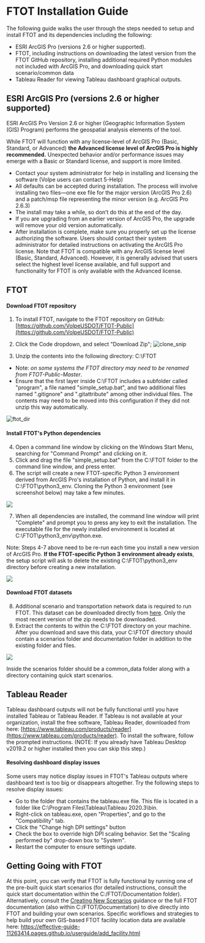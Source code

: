 # FTOT Installation Guide

The following guide walks the user through the steps needed to setup and install FTOT and its dependencies including the following:

* ESRI ArcGIS Pro (versions 2.6 or higher supported).
* FTOT, including instructions on downloading the latest version from the FTOT GitHub repository, installing additional required Python modules not included with ArcGIS Pro, and downloading quick start scenario/common data
* Tableau Reader for viewing Tableau dashboard graphical outputs.  

## ESRI ArcGIS Pro (versions 2.6 or higher supported)

ESRI ArcGIS Pro Version 2.6 or higher (Geographic Information System (GIS) Program) performs the geospatial analysis elements of the tool.

While FTOT will function with any license-level of ArcGIS Pro (Basic, Standard, or Advanced) **the Advanced license level of ArcGIS Pro is highly recommended.** Unexpected behavior and/or performance issues may emerge with a Basic or Standard license, and support is more limited.

* Contact your system administrator for help in installing and licensing the software (Volpe users can contact 5-Help)
* All defaults can be accepted during installation. The process will involve installing two files—one exe file for the major version (ArcGIS Pro 2.6) and a patch/msp file representing the minor version (e.g. ArcGIS Pro 2.6.3)
* The install may take a while, so don’t do this at the end of the day.
* If you are upgrading from an earlier version of ArcGIS Pro, the upgrade will remove your old version automatically.
* After installation is complete, make sure you properly set up the license authorizing the software. Users should contact their system administrator for detailed instructions on activating the ArcGIS Pro license. Note that FTOT is compatible with any ArcGIS license level (Basic, Standard, Advanced). However, it is generally advised that users select the highest level license available, and full support and functionality for FTOT is only available with the Advanced license.


## FTOT

#### Download FTOT repository

1. To install FTOT, navigate to the FTOT repository on GitHub: [https://github.com/VolpeUSDOT/FTOT-Public](https://github.com/VolpeUSDOT/FTOT-Public)

2. Click the Code dropdown, and select "Download Zip";
![clone_snip](https://user-images.githubusercontent.com/45362680/92968787-5be4e300-f441-11ea-9c6e-2e3e37e0dbcb.png)

3. Unzip the contents into the following directory: C:\FTOT 
* Note: _on some systems the FTOT directory may need to be renamed from FTOT-Public-Master_.
* Ensure that the first layer inside C:\FTOT includes a subfolder called "program", a file named "simple_setup.bat", and two additional files named ".gitignore" and ".gitattribute" among other individual files. The contents may need to be moved into this configuration if they did not unzip this way automatically.

![ftot_dir](https://user-images.githubusercontent.com/65978091/108519340-87dd7d80-7297-11eb-8887-71676707e87b.jpg)

#### Install FTOT's Python dependencies

4. Open a command line window by clicking on the Windows Start Menu, searching for "Command Prompt" and clicking on it.
5. Click and drag the file "simple_setup.bat" from the C:\FTOT folder to the command line window, and press enter.
6. The script will create a new FTOT-specific Python 3 environment derived from ArcGIS Pro's installation of Python, and install it in C:\FTOT\python3_env. Cloning the Python 3 environment (see screenshot below) may take a few minutes.

![](https://user-images.githubusercontent.com/65978091/108519333-8744e700-7297-11eb-93bc-5e26d06ee3bb.jpg)

7. When all dependencies are installed, the command line window will print "Complete" and prompt you to press any key to exit the installation. The executable file for the newly installed environment is located at C:\FTOT\python3_env\python.exe.

Note: Steps 4-7 above need to be re-run each time you install a new version of ArcGIS Pro. **If the FTOT-specific Python 3 environment already exists**, the setup script will ask to delete the existing C:\FTOT\python3_env directory before creating a new installation.

![](https://user-images.githubusercontent.com/65978091/108556275-c50c3480-72c4-11eb-95a9-b652d31c00ad.jpg)

#### Download FTOT datasets

8. Additional scenario and transportation network data is required to run FTOT. This dataset can be downloaded directly from [here](https://effective-guide-11263414.pages.github.io/data_download.html). Only the most recent version of the zip needs to be downloaded.
9. Extract the contents to within the C:\FTOT directory on your machine. After you download and save this data, your C:\FTOT directory should contain a scenarios folder and documentation folder in addition to the existing folder and files. 

![](https://user-images.githubusercontent.com/18051014/60043529-49d92200-968e-11e9-87fd-0ecf95341035.png)

Inside the scenarios folder should be a common_data folder along with a directory containing quick start scenarios.


## Tableau Reader 

Tableau dashboard outputs will not be fully functional until you have installed Tableau or Tableau Reader. If Tableau is not available at your organization, install the free software, Tableau Reader, downloaded from here: [https://www.tableau.com/products/reader](https://www.tableau.com/products/reader).  To install the software, follow the prompted instructions. (NOTE: If you already have Tableau Desktop v2019.2 or higher installed then you can skip this step.)

#### Resolving dashboard display issues

Some users may notice display issues in FTOT's Tableau outputs where dashboard text is too big or disappears altogether. Try the following steps to resolve display issues:
- Go to the folder that contains the tableau.exe file. This file is located in a folder like C:\Program Files\Tableau\Tableau 2020.3\bin.
- Right-click on tableau.exe, open "Properties", and go to the "Compatibility" tab.
- Click the "Change high DPI settings" button
- Check the box to override high DPI scaling behavior. Set the "Scaling performed by" drop-down box to "System".
- Restart the computer to ensure settings update.

## Getting Going with FTOT

At this point, you can verify that FTOT is fully functional by running one of the pre-built quick start scenarios (for detailed instructions, consult the quick start documentation within the C:/FTOT/Documentation folder). Alternatively, consult the [Creating New Scenarios](https://effective-guide-11263414.pages.github.io/userguide/create_scenario.html) guidance or the full FTOT documentation (also within C:/FTOT/Documentation) to dive directly into FTOT and building your own scenarios. Specific workflows and strategies to help build your own GIS-based FTOT facility location data are available here: https://effective-guide-11263414.pages.github.io/userguide/add_facility.html
